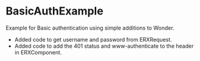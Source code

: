 BasicAuthExample
================

Example for Basic authentication using simple additions to Wonder.

- Added code to get username and password from ERXRequest.
- Added code to add the 401 status and www-authenticate to the header in ERXComponent.
